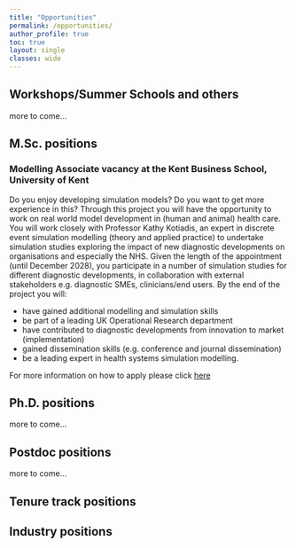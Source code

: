 ```yaml
---
title: "Opportunities"
permalink: /opportunities/
author_profile: true
toc: true
layout: single
classes: wide
---
```


## Workshops/Summer Schools and others
more to come...

## M.Sc. positions

### Modelling Associate vacancy at the Kent Business School, University of Kent 

Do you enjoy developing simulation models? Do you want to get more experience in this?
Through this project you will have the opportunity to work on real world model development in (human and animal) health care. You will work closely with Professor Kathy Kotiadis, an expert in discrete event simulation modelling (theory and applied practice) to undertake simulation studies exploring the impact of new diagnostic developments on organisations and especially the NHS. Given the length of the appointment (until December 2028), you participate in a number of simulation studies for different diagnostic developments, in collaboration with external stakeholders e.g. diagnostic SMEs, clinicians/end users.  By the end of the project you will:

* have gained additional modelling and simulation skills 
* be part of a leading UK Operational Research department 
* have contributed to diagnostic developments from innovation to market (implementation)
* gained dissemination skills (e.g. conference and journal dissemination)
* be a leading expert in health systems simulation modelling.

For more information on how to apply please click [here](https://jobs.kent.ac.uk/Vacancy.aspx?ref=KBS-212-25-R2)

## Ph.D. positions
more to come...

## Postdoc positions

more to come...

## Tenure track positions


   
## Industry positions

